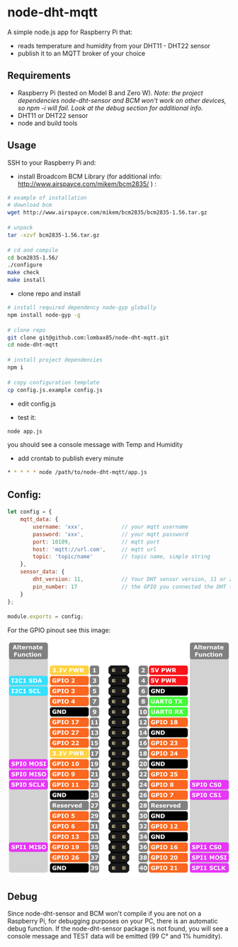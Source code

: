 # node-dht-mqtt

A simple node.js app for Raspberry Pi that:

- reads temperature and humidity from your DHT11 - DHT22 sensor
- publish it to an MQTT broker of your choice


## Requirements

- Raspberry Pi (tested on Model B and Zero W).
*Note: the project dependencies node-dht-sensor and BCM won't work on other devices,
so npm -i will fail. Look at the debug section for additional info.*
- DHT11 or DHT22 sensor
- node and build tools

## Usage

SSH to your Raspberry Pi and:

- install Broadcom BCM Library (for additional info: http://www.airspayce.com/mikem/bcm2835/ ) :

```bash
# example of installation
# download bcm
wget http://www.airspayce.com/mikem/bcm2835/bcm2835-1.56.tar.gz

# unpack
tar -xzvf bcm2835-1.56.tar.gz

# cd and compile
cd bcm2835-1.56/
./configure
make check
make install
```

- clone repo and install

```bash
# install required dependency node-gyp globally
npm install node-gyp -g

# clone repo
git clone git@github.com:lombax85/node-dht-mqtt.git
cd node-dht-mqtt

# install project dependencies
npm i

# copy configuration template
cp config.js.example config.js
```

- edit config.js

- test it:

```bash
node app.js
```

you should see a console message with Temp and Humidity

- add crontab to publish every minute
```bash
* * * * * node /path/to/node-dht-mqtt/app.js
```

## Config:

```javascript
let config = {
    mqtt_data: {
        username: 'xxx',            // your mqtt username
        password: 'xxx',            // your mqtt password
        port: 10109,                // mqtt port
        host: 'mqtt://url.com',     // mqtt url
        topic: 'topic/name'         // topic name, simple string
    },
    sensor_data: {
        dht_version: 11,            // Your DHT sensor version, 11 or 22
        pin_number: 17              // the GPIO you connected the DHT to. See below image
    }
};

module.exports = config;

```

For the GPIO pinout see this image:

![Raspberry Pi Pinout](/gpio.png)


## Debug
Since node-dht-sensor and BCM won't compile if you are not on a Raspberry Pi,
for debugging purposes on your PC, there is an automatic debug function.
If the node-dht-sensor package is not found, you will see a console
message and TEST data will be emitted (99 C° and 1% humidity).


